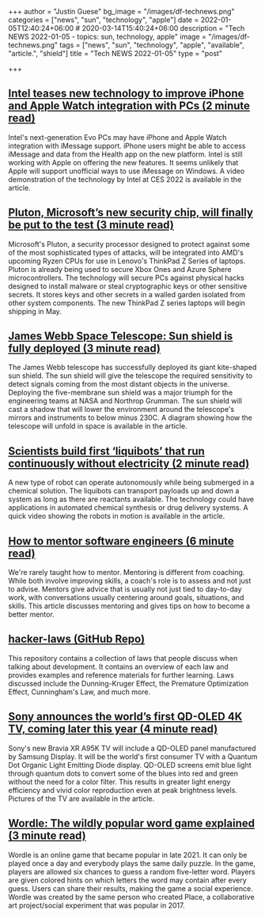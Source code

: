 +++
author = "Justin Guese"
bg_image = "/images/df-technews.png"
categories = ["news", "sun", "technology", "apple"]
date = 2022-01-05T12:40:24+06:00 # 2020-03-14T15:40:24+06:00
description = "Tech NEWS 2022-01-05 - topics: sun, technology, apple"
image = "/images/df-technews.png"
tags = ["news", "sun", "technology", "apple", "available", "article.", "shield"]
title = "Tech NEWS 2022-01-05"
type = "post"

+++

## [Intel teases new technology to improve iPhone and Apple Watch integration with PCs (2 minute read)](https://9to5mac.com/2022/01/04/intel-teases-new-technology-to-improve-iphone-and-apple-watch-integration-with-pcs/)

Intel's next-generation Evo PCs may have iPhone and Apple Watch integration with iMessage support. iPhone users might be able to access iMessage and data from the Health app on the new platform. Intel is still working with Apple on offering the new features. It seems unlikely that Apple will support unofficial ways to use iMessage on Windows. A video demonstration of the technology by Intel at CES 2022 is available in the article.

## [Pluton, Microsoft’s new security chip, will finally be put to the test (3 minute read)](https://arstechnica.com/information-technology/2022/01/pluton-microsofts-new-security-chip-will-finally-be-put-to-the-test/)

Microsoft's Pluton, a security processor designed to protect against some of the most sophisticated types of attacks, will be integrated into AMD's upcoming Ryzen CPUs for use in Lenovo's ThinkPad Z Series of laptops. Pluton is already being used to secure Xbox Ones and Azure Sphere microcontrollers. The technology will secure PCs against physical hacks designed to install malware or steal cryptographic keys or other sensitive secrets. It stores keys and other secrets in a walled garden isolated from other system components. The new ThinkPad Z series laptops will begin shipping in May.

## [James Webb Space Telescope: Sun shield is fully deployed (3 minute read)](https://www.bbc.com/news/science-environment-59873738)

The James Webb telescope has successfully deployed its giant kite-shaped sun shield. The sun shield will give the telescope the required sensitivity to detect signals coming from the most distant objects in the universe. Deploying the five-membrane sun shield was a major triumph for the engineering teams at NASA and Northrop Grumman. The sun shield will cast a shadow that will lower the environment around the telescope's mirrors and instruments to below minus 230C. A diagram showing how the telescope will unfold in space is available in the article.

## [Scientists build first ‘liquibots’ that run continuously without electricity (2 minute read)](https://www.independent.co.uk/news/science/liquibots-liquid-robots-self-powered-electricity-b1986230.html?amp&utm_source=reddit.com)

A new type of robot can operate autonomously while being submerged in a chemical solution. The liquibots can transport payloads up and down a system as long as there are reactants available. The technology could have applications in automated chemical synthesis or drug delivery systems. A quick video showing the robots in motion is available in the article.

## [How to mentor software engineers (6 minute read)](https://xdg.me/mentor-engineers/)

We're rarely taught how to mentor. Mentoring is different from coaching. While both involve improving skills, a coach's role is to assess and not just to advise. Mentors give advice that is usually not just tied to day-to-day work, with conversations usually centering around goals, situations, and skills. This article discusses mentoring and gives tips on how to become a better mentor.

## [hacker-laws (GitHub Repo)](https://github.com/dwmkerr/hacker-laws)

This repository contains a collection of laws that people discuss when talking about development. It contains an overview of each law and provides examples and reference materials for further learning. Laws discussed include the Dunning-Kruger Effect, the Premature Optimization Effect, Cunningham's Law, and much more.

## [Sony announces the world’s first QD-OLED 4K TV, coming later this year (4 minute read)](https://www.theverge.com/2022/1/4/22865220/sony-a95k-qd-oled-qdoled-4k-tv-announced-features-explainer)

Sony's new Bravia XR A95K TV will include a QD-OLED panel manufactured by Samsung Display. It will be the world's first consumer TV with a Quantum Dot Organic Light Emitting Diode display. QD-OLED screens emit blue light through quantum dots to convert some of the blues into red and green without the need for a color filter. This results in greater light energy efficiency and vivid color reproduction even at peak brightness levels. Pictures of the TV are available in the article.

## [Wordle: The wildly popular word game explained (3 minute read)](https://www.cnet.com/news/wordle-the-wildly-popular-word-game-explained/)

Wordle is an online game that became popular in late 2021. It can only be played once a day and everybody plays the same daily puzzle. In the game, players are allowed six chances to guess a random five-letter word. Players are given colored hints on which letters the word may contain after every guess. Users can share their results, making the game a social experience. Wordle was created by the same person who created Place, a collaborative art project/social experiment that was popular in 2017.

